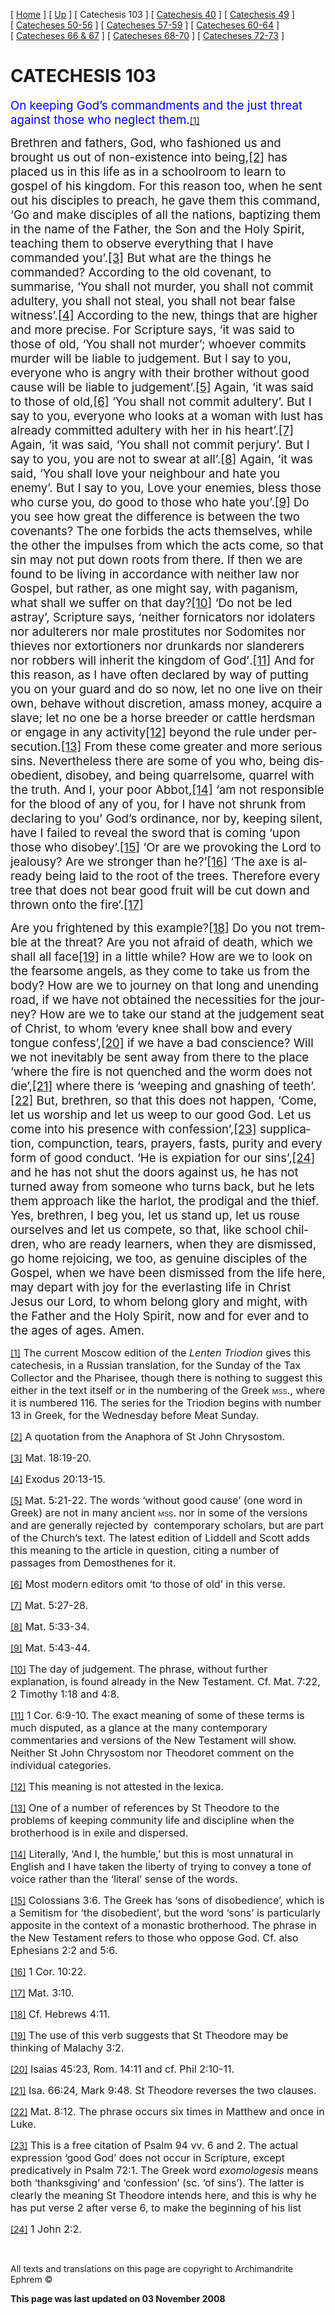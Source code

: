 \[ [Home](index.md) \] \[ [Up](lent.md) \] \[ Catechesis 103 \] \[ [Catechesis 40](ths40.md) \] \[ [Catechesis 49](catechesis_49.md) \] \[ [Catecheses 50-56](ths50-56.md) \] \[ [Catecheses 57-59](ths57-59.md) \] \[ [Catecheses 60-64](ths60-64.md) \] \[ [Catecheses 66 & 67](ths66-67.md) \] \[ [Catecheses 68-70](ths68-70.md) \] \[ [Catecheses 72-73](ths72-73.md) \]

<span style="mso-bidi-font-size: 10.0pt"></span>

CATECHESIS 103
==============

<span style="font-size:14.0pt;mso-bidi-font-size:10.0pt;
color:blue;font-style:normal">On keeping God’s commandments and the just threat against those who neglect them.</span><a href="#_ftn1" id="_ftnref1">[1]</a>

<span style="font-size:14.0pt;mso-bidi-font-size:
10.0pt">Brethren and fathers, God, who fashioned us and brought us out of non-existence into being,<a href="#_ftn2" id="_ftnref2">[2]</a> has placed us in this life as in a schoolroom to learn to gospel of his kingdom. For this reason too, when he sent out his disciples to preach, he gave them this command, ‘Go and make disciples of all the nations, baptizing them in the name of the Father, the Son and the Holy Spirit, teaching them to observe everything that I have commanded you’.<a href="#_ftn3" id="_ftnref3">[3]</a> But what are the things he commanded? According to the old covenant, to summarise, ‘You shall not murder, you shall not commit adultery, you shall not steal, you shall not bear false witness’.<a href="#_ftn4" id="_ftnref4">[4]</a> According to the new, things that are higher and more precise. For Scripture says, ‘it was said to those of old, ‘You shall not murder’; whoever commits murder will be liable to judgement. But I say to you, everyone who is angry with their brother without good cause will be liable to judgement’.<a href="#_ftn5" id="_ftnref5">[5]</a> Again, ‘it was said to those of old,<a href="#_ftn6" id="_ftnref6">[6]</a> ‘You shall not commit adultery’. But I say to you, everyone who looks at a woman with lust has already committed adultery with her in his heart’.<a href="#_ftn7" id="_ftnref7">[7]</a> Again, ‘it was said, ‘You shall not commit perjury’. But I say to you, you are not to swear at all’.<a href="#_ftn8" id="_ftnref8">[8]</a> Again, ‘it was said, ‘You shall love your neighbour and hate you enemy’. But I say to you, Love your enemies, bless those who curse you, do good to those who hate you’.<a href="#_ftn9" id="_ftnref9">[9]</a> Do you see how great the difference is between the two covenants? The one forbids the acts themselves, while the other the impulses from which the acts come, so that sin may not put down roots from there. If then we are found to be living in accordance with neither law nor Gospel, but rather, as one might say, with paganism, what shall we suffer on that day?<a href="#_ftn10" id="_ftnref10">[10]</a> ‘Do not be led astray’, Scripture says, ‘</span><span style="font-size:14.0pt;
mso-bidi-font-size:12.0pt;mso-bidi-language:HE">neither fornicators nor idolaters nor adulterers nor male prostitutes nor Sodomites nor thieves nor extortioners nor drunkards nor slanderers nor robbers will inherit the kingdom of God’</span><span lang="EN-US" style="font-size:14.0pt;mso-bidi-font-size:12.0pt;
mso-ansi-language:EN-US;mso-bidi-language:HE">.<a href="#_ftn11" id="_ftnref11">[11]</a> And for this reason, as I have often declared by way of putting you on your guard and do so now, let no one live on their own, behave without discretion, amass money, acquire a slave; let no one be a horse breeder or cattle herdsman or engage in any activity<a href="#_ftn12" id="_ftnref12">[12]</a> beyond the rule under persecution.<a href="#_ftn13" id="_ftnref13">[13]</a> From these come greater and more serious sins. Nevertheless there are some of you who, being disobedient, disobey, and being quarrelsome, quarrel with the truth. And I, your poor Abbot,<a href="#_ftn14" id="_ftnref14">[14]</a> ‘am not responsible for the blood of any of you, for I have not shrunk from declaring to you’ </span><span style="font-size:14.0pt;mso-bidi-font-size:12.0pt;
mso-bidi-language:HE">God’s ordinance, nor by, keeping silent, have I failed to reveal the sword that is coming ‘upon those who disobey’.<a href="#_ftn15" id="_ftnref15">[15]</a> ‘</span><span lang="EN-US" style="font-size:14.0pt;mso-bidi-font-size:12.0pt;
mso-ansi-language:EN-US;mso-bidi-language:HE">Or are we provoking the Lord to jealousy? Are we stronger than he?’<a href="#_ftn16" id="_ftnref16">[16]</a> ‘The axe is already being laid to the root of the trees. Therefore every tree that does not bear good fruit will be cut down and thrown onto the fire’.<a href="#_ftn17" id="_ftnref17">[17]</a> </span>

<span lang="EN-US" style="font-size:14.0pt;mso-bidi-font-size:
10.0pt;mso-ansi-language:EN-US">Are you frightened by this example?<a href="#_ftn18" id="_ftnref18">[18]</a> Do you not tremble at the threat? Are you not afraid of death, which we shall all face<a href="#_ftn19" id="_ftnref19">[19]</a> in a little while? How are we to look on the fearsome angels, as they come to take us from the body? How are we to journey on that long and unending road, if we have not obtained the necessities for the journey? How are we to take our stand at the judgement seat </span><span style="font-size:14.0pt;mso-bidi-font-size:10.0pt">of Christ, to whom ‘every knee shall bow and every tongue confess’,<a href="#_ftn20" id="_ftnref20">[20]</a> if we have a bad conscience? Will we not inevitably be sent away from there to the place ‘where the fire is not quenched and the worm does not die’,<a href="#_ftn21" id="_ftnref21">[21]</a> where there is ‘weeping and gnashing of teeth’.<a href="#_ftn22" id="_ftnref22">[22]</a> But, brethren, so that this does not happen, ‘Come, let us worship and let us weep to our good God. </span><span lang="EN-US" style="font-size:14.0pt;
mso-bidi-font-size:12.0pt;mso-ansi-language:EN-US;mso-bidi-language:HE">Let us come into his presence with confession’,<a href="#_ftn23" id="_ftnref23">[23]</a> supplication, compunction, tears, prayers, fasts, purity and every form of good conduct. ‘He is expiation for our sins’,<a href="#_ftn24" id="_ftnref24">[24]</a> and he has not shut the doors against us, he has not turned away from someone who turns back, but he lets them approach like the harlot, the prodigal and the thief. Yes, brethren, I beg you, let us stand up, let us rouse ourselves and let us compete, so that, like school children, who are ready learners, when they are dismissed, go home rejoicing, we too, as genuine disciples of the Gospel, when we have been dismissed from the life here, may depart with joy for the everlasting life in Christ Jesus our Lord, to whom belong glory and might, with the Father and the Holy Spirit, now and for ever and to the ages of ages. Amen.</span>

<a href="#_ftnref1" id="_ftn1">[1]</a><span style="font-size:12.0pt;mso-bidi-font-size:10.0pt"> The current Moscow edition of the *Lenten Triodion* gives this catechesis, in a Russian translation, for the Sunday of the Tax Collector and the Pharisee, though there is nothing to suggest this either in the text itself or in the numbering of the Greek <span style="font-variant:small-caps;">mss</span>., where it is numbered 116. The series for the Triodion begins with number 13 in Greek, for the Wednesday before Meat Sunday. </span>

<a href="#_ftnref2" id="_ftn2">[2]</a><span style="font-size:12.0pt;mso-bidi-font-size:10.0pt"> A quotation from the Anaphora of St John Chrysostom. </span>

<a href="#_ftnref3" id="_ftn3">[3]</a><span style="font-size:12.0pt;mso-bidi-font-size:10.0pt"> Mat. 18:19-20. </span>

<a href="#_ftnref4" id="_ftn4">[4]</a><span style="font-size:12.0pt;mso-bidi-font-size:10.0pt"> Exodus 20:13-15. </span>

<a href="#_ftnref5" id="_ftn5">[5]</a><span style="font-size:12.0pt;mso-bidi-font-size:10.0pt"> Mat. 5:21-22. The words ‘without good cause’ (one word in Greek) are not in many ancient <span style="font-variant:small-caps;">mss</span>. nor in some of the versions and are generally rejected by  contemporary scholars, but are part of the Church’s text. The latest edition of Liddell and Scott adds this meaning to the article in question, citing a number of passages from Demosthenes for it. </span>

<a href="#_ftnref6" id="_ftn6">[6]</a><span style="font-size:12.0pt;mso-bidi-font-size:10.0pt"> Most modern editors omit ‘to those of old’ in this verse. </span>

<a href="#_ftnref7" id="_ftn7">[7]</a><span style="font-size:12.0pt;mso-bidi-font-size:10.0pt"> Mat. 5:27-28. </span>

<a href="#_ftnref8" id="_ftn8">[8]</a><span style="font-size:12.0pt;mso-bidi-font-size:10.0pt"> Mat. 5:33-34. </span>

<a href="#_ftnref9" id="_ftn9">[9]</a><span style="font-size:12.0pt;mso-bidi-font-size:10.0pt"> Mat. 5:43-44. </span>

<a href="#_ftnref10" id="_ftn10">[10]</a><span style="font-size:12.0pt;mso-bidi-font-size:10.0pt"> The day of judgement. The phrase, without further explanation, is found already in the New Testament. Cf. Mat. 7:22, 2 Timothy 1:18 and 4:8. </span>

<a href="#_ftnref11" id="_ftn11">[11]</a><span style="font-size:12.0pt;mso-bidi-font-size:10.0pt"> 1 Cor. 6:9-10. The exact meaning of some of these terms is much disputed, as a glance at the many contemporary commentaries and versions of the New Testament will show. Neither St John Chrysostom nor Theodoret comment on the individual categories. </span>

<a href="#_ftnref12" id="_ftn12">[12]</a><span style="font-size:12.0pt;mso-bidi-font-size:10.0pt"> This meaning is not attested in the lexica. </span>

<a href="#_ftnref13" id="_ftn13">[13]</a><span style="font-size:12.0pt;mso-bidi-font-size:10.0pt"> One of a number of references by St Theodore to the problems of keeping community life and discipline when the brotherhood is in exile and dispersed. </span>

<a href="#_ftnref14" id="_ftn14">[14]</a><span style="font-size:12.0pt;mso-bidi-font-size:10.0pt"> Literally, ‘And I, the humble,’ but this is most unnatural in English and I have taken the liberty of trying to convey a tone of voice rather than the ‘literal’ sense of the words. </span>

<a href="#_ftnref15" id="_ftn15">[15]</a><span style="font-size:12.0pt;mso-bidi-font-size:10.0pt"> Colossians 3:6. The Greek has ‘sons of disobedience’, which is a Semitism for ‘the disobedient’, but the word ‘sons’ is particularly apposite in the context of a monastic brotherhood. The phrase in the New Testament refers to those who oppose God. Cf. also Ephesians 2:2 and 5:6. </span>

<a href="#_ftnref16" id="_ftn16">[16]</a><span style="font-size:12.0pt;mso-bidi-font-size:10.0pt"> 1 Cor. 10:22. </span>

<a href="#_ftnref17" id="_ftn17">[17]</a><span style="font-size:12.0pt;mso-bidi-font-size:10.0pt"> Mat. 3:10. </span>

<a href="#_ftnref18" id="_ftn18">[18]</a><span style="font-size:12.0pt;mso-bidi-font-size:10.0pt"> Cf. Hebrews 4:11. </span>

<a href="#_ftnref19" id="_ftn19">[19]</a><span style="font-size:12.0pt;mso-bidi-font-size:10.0pt"> The use of this verb suggests that St Theodore may be thinking of Malachy 3:2. </span>

<a href="#_ftnref20" id="_ftn20">[20]</a><span style="font-size:12.0pt;mso-bidi-font-size:10.0pt"> Isaias 45:23, Rom. 14:11 and cf. Phil 2:10-11. </span>

<a href="#_ftnref21" id="_ftn21">[21]</a><span style="font-size:12.0pt;mso-bidi-font-size:10.0pt"> Isa. 66:24, Mark 9:48. St Theodore reverses the two clauses. </span>

<a href="#_ftnref22" id="_ftn22">[22]</a><span style="font-size:12.0pt;mso-bidi-font-size:10.0pt"> Mat. 8:12. The phrase occurs six times in Matthew and once in Luke. </span>

<a href="#_ftnref23" id="_ftn23">[23]</a><span style="font-size:12.0pt;mso-bidi-font-size:10.0pt"> This is a free citation of Psalm 94 vv. 6 and 2. The actual expression ‘good God’ does not occur in Scripture, except predicatively in Psalm 72:1. The Greek word *exomologesis* means both ‘thanksgiving’ and ‘confession’ (sc. ‘of sins’). The latter is clearly the meaning St Theodore intends here, and this is why he has put verse 2 after verse 6, to make the beginning of his list </span>

<a href="#_ftnref24" id="_ftn24">[24]</a><span style="font-size:12.0pt;mso-bidi-font-size:10.0pt"> 1 John 2:2. </span>

 

All texts and translations on this page are copyright to Archimandrite Ephrem ©

**This page was last updated on 03 November 2008**
